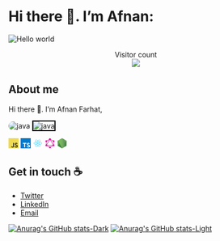 # Hi there 👋. I’m Afnan:

<img src="https://raw.githubusercontent.com/sagar-viradiya/sagar-viradiya/master/resources/banner.png" alt="Hello world">

<p align="center"> 
  Visitor count<br>
  <img src="https://profile-counter.glitch.me/afnan-farhat/count.svg" />
</p>

## About me

Hi there 👋. I’m Afnan Farhat,

<img src="https://github.com/afnan-farhat/afnan-farhat/assets/143901435/39139598-a814-42a3-95ec-aa4239c0eeb5" alt="java" width="100" style="border-radius: 10px;">
<img src="https://github.com/afnan-farhat/afnan-farhat/assets/143901435/39139598-a814-42a3-95ec-aa4239c0eeb5" alt="java" width="100" style="border: 2px solid #000;">


<code><img height="20" alt="javascript" src="https://raw.githubusercontent.com/github/explore/80688e429a7d4ef2fca1e82350fe8e3517d3494d/topics/javascript/javascript.png"></code>
<code><img height="20" alt="typescript" src="https://raw.githubusercontent.com/github/explore/80688e429a7d4ef2fca1e82350fe8e3517d3494d/topics/typescript/typescript.png"></code>
<code><img height="20" alt="react" src="https://raw.githubusercontent.com/github/explore/80688e429a7d4ef2fca1e82350fe8e3517d3494d/topics/react/react.png"></code>
<code><img height="20" alt="graphql" src="https://raw.githubusercontent.com/github/explore/5c058a388828bb5fde0bcafd4bc867b5bb3f26f3/topics/graphql/graphql.png"></code>
<code><img height="20" alt="nodejs" src="https://raw.githubusercontent.com/github/explore/80688e429a7d4ef2fca1e82350fe8e3517d3494d/topics/nodejs/nodejs.png"></code>    


## Get in touch :coffee:

- [Twitter](https://X.com/Afnantarig)
- [LinkedIn](https://www.linkedin.com/in/afnan-farhat-b33bb627a?)
- [Email](afnan.t.farhat@gmail.com)


[![Anurag's GitHub stats-Dark](https://github-readme-stats.vercel.app/api?username=afnan-farhat\&show_icons=true\&theme=github_dark#gh-dark-mode-only)](https://github.com/afnan-farhat/github-readme-stats#responsive-card-theme#github_dark)
[![Anurag's GitHub stats-Light](https://github-readme-stats.vercel.app/api?username=afnan-farhat\&show_icons=true\&theme=default#gh-light-mode-only)](https://github.com/afnan-farhat/github-readme-stats#responsive-card-theme#gh-light-mode-only)


